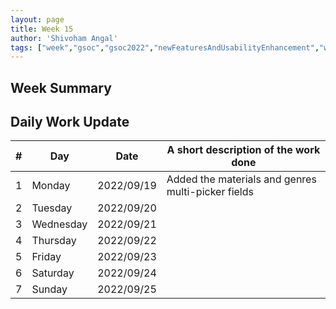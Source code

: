 ```yaml
---
layout: page
title: Week 15
author: 'Shivoham Angal'
tags: ["week","gsoc","gsoc2022","newFeaturesAndUsabilityEnhancement","week#15","eval#2"]
---
```


## Week Summary



## Daily Work Update

|\#|Day|Date|A short description of the work done|  
|---	|---	|---	|---	|  
|1   	| Monday 	|   2022/09/19	| Added the materials and genres multi-picker fields |  
|2   	| Tuesday  	|   2022/09/20	| 	|  
|3   	| Wednesday |  2022/09/21 	|  |  
|4   	| Thursday  |   2022/09/22	| |  
|5   	| Friday  	|   2022/09/23	| |  
|6   	| Saturday  |  2022/09/24	|  |  
|7   	| Sunday  	|   2022/09/25	|  |  
